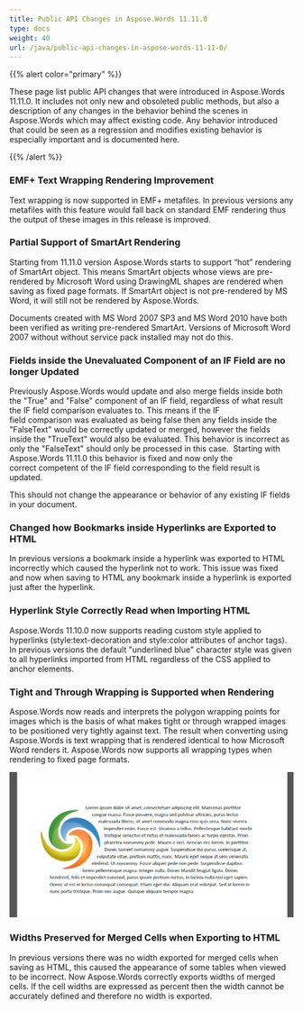 ```yaml
---
title: Public API Changes in Aspose.Words 11.11.0
type: docs
weight: 40
url: /java/public-api-changes-in-aspose-words-11-11-0/
---
```


{{% alert color="primary" %}} 

These page list public API changes that were introduced in Aspose.Words 11.11.0. It includes not only new and obsoleted public methods, but also a description of any changes in the behavior behind the scenes in Aspose.Words which may affect existing code. Any behavior introduced that could be seen as a regression and modifies existing behavior is especially important and is documented here.

{{% /alert %}} 
### **EMF+ Text Wrapping Rendering Improvement**
Text wrapping is now supported in EMF+ metafiles. In previous versions any metafiles with this feature would fall back on standard EMF rendering thus the output of these images in this release is improved.
### **Partial Support of SmartArt Rendering**
Starting from 11.11.0 version Aspose.Words starts to support “hot” rendering of SmartArt object. This means SmartArt objects whose views are pre-rendered by Microsoft Word using DrawingML shapes are rendered when saving as fixed page formats. If SmartArt object is not pre-rendered by MS Word, it will still not be rendered by Aspose.Words.

Documents created with MS Word 2007 SP3 and MS Word 2010 have both been verified as writing pre-rendered SmartArt. Versions of Microsoft Word 2007 without without service pack installed may not do this.
### **Fields inside the Unevaluated Component of an IF Field are no longer Updated**
Previously Aspose.Words would update and also merge fields inside both the "True" and "False" component of an IF field, regardless of what result the IF field comparison evaluates to. This means if the IF field comparison was evaluated as being false then any fields inside the "FalseText" would be correctly updated or merged, however the fields inside the "TrueText" would also be evaluated. This behavior is incorrect as only the "FalseText" should only be processed in this case.  Starting with Aspose.Words 11.11.0 this behavior is fixed and now only the correct competent of the IF field corresponding to the field result is updated. 

This should not change the appearance or behavior of any existing IF fields in your document.
### **Changed how Bookmarks inside Hyperlinks are Exported to HTML**
In previous versions a bookmark inside a hyperlink was exported to HTML incorrectly which caused the hyperlink not to work. This issue was fixed and now when saving to HTML any bookmark inside a hyperlink is exported just after the hyperlink.
### **Hyperlink Style Correctly Read when Importing HTML**
Aspose.Words 11.10.0 now supports reading custom style applied to hyperlinks (style:text-decoration and style:color attributes of anchor tags). In previous versions the default "underlined blue" character style was given to all hyperlinks imported from HTML regardless of the CSS applied to anchor elements.
### **Tight and Through Wrapping is Supported when Rendering**
Aspose.Words now reads and interprets the polygon wrapping points for images which is the basis of what makes tight or through wrapped images to be positioned very tightly against text. The result when converting using Aspose.Words is text wrapping that is rendered identical to how Microsoft Word renders it. Aspose.Words now supports all wrapping types when rendering to fixed page formats.

![todo:image_alt_text](public-api-changes-in-aspose-words-11-11-0_1.jpg)
### **Widths Preserved for Merged Cells when Exporting to HTML**
In previous versions there was no width exported for merged cells when saving as HTML, this caused the appearance of some tables when viewed to be incorrect. Now Aspose.Words correctly exports widths of merged cells. If the cell widths are expressed as percent then the width cannot be accurately defined and therefore no width is exported.
